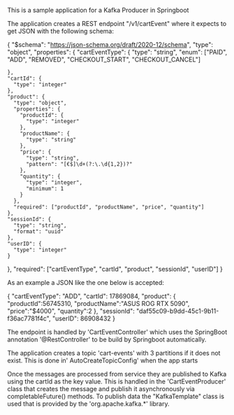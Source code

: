 This is a sample application for a Kafka Producer in Springboot

The application creates a REST endpoint "/v1/cartEvent" where it expects to get JSON with the following schema:

{
  "$schema": "https://json-schema.org/draft/2020-12/schema",
  "type": "object",
  "properties": {
    "cartEventType": {
      "type": "string",
      "enum": ["PAID", "ADD", "REMOVED", "CHECKOUT_START", "CHECKOUT_CANCEL"]
    
    },
    "cartId": {
      "type": "integer"
    },
    "product": {
      "type": "object",
      "properties": {
        "productId": {
          "type": "integer"
        },
        "productName": {
          "type": "string"
        },
        "price": {
          "type": "string",
          "pattern": "[€$]\d+(?:\.\d{1,2})?"
        },
        "quantity": {
          "type": "integer",
          "minimum": 1
        }
      },
      "required": ["productId", "productName", "price", "quantity"]
    },
    "sessionId": {
      "type": "string",
      "format": "uuid"
    },
    "userID": {
      "type": "integer"
    }
  },
  "required": ["cartEventType", "cartId", "product", "sessionId", "userID"]
}

As an example a JSON like the one below is accepted:

{
    "cartEventType": "ADD",
    "cartId": 17869084,
    "product": {
        "productId":56745310,
        "productName":"ASUS ROG RTX 5090",
        "price":"$4000",
        "quantity":2
    },
    "sessionId": "daf55c09-b9dd-45c1-9b11-f36ac7781f4c",
    "userID": 86908432
}

The endpoint is handled by 'CartEventController' which uses the SpringBoot annotation '@RestController' to be build by Springboot automatically.

The application creates a topic 'cart-events' with 3 partitions if it does not exist.
This is done in' AutoCreateTopicConfig' when the app starts

Once the messages are processed from service they are published to Kafka using the cartId as the key value.
This is handled in the 'CartEventProducer' class that creates the message and publish it asynchronously via completableFuture() methods.
To publish data the "KafkaTemplate" class is used that is provided by the 'org.apache.kafka.*' library.

